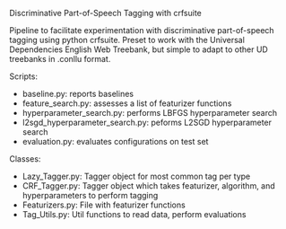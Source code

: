 Discriminative Part-of-Speech Tagging with crfsuite

Pipeline to facilitate experimentation with discriminative 
part-of-speech tagging using python crfsuite. Preset to work
with the Universal Dependencies English Web Treebank, but 
simple to adapt to other UD treebanks in .conllu format.

Scripts:
* baseline.py: reports baselines
* feature_search.py: assesses a list of featurizer functions
* hyperparameter_search.py: performs LBFGS hyperparameter search
* l2sgd_hyperparameter_search.py: peforms L2SGD hyperparameter search
* evaluation.py: evaluates configurations on test set

Classes:
* Lazy_Tagger.py: Tagger object for most common tag per type
* CRF_Tagger.py: Tagger object which takes featurizer, algorithm, and hyperparameters to perform tagging
* Featurizers.py: File with featurizer functions
* Tag_Utils.py: Util functions to read data, perform evaluations
